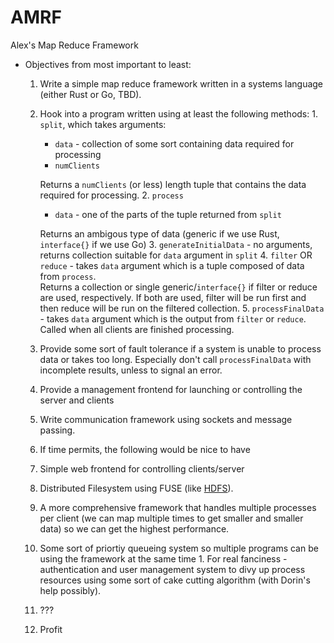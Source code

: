 AMRF
====

Alex's Map Reduce Framework


* Objectives from most important to least:
  1. Write a simple map reduce framework written in a systems language (either Rust or Go, TBD).
    1. Hook into a program written using at least the following methods:
      1. `split`, which takes arguments: 
        * `data` - collection of some sort containing data required for processing
        * `numClients` 

        Returns a `numClients` (or less) length tuple that contains the data required for processing.
      2. `process`
        * `data` - one of the parts of the tuple returned from `split`
        
        Returns an ambigous type of data (generic if we use Rust, `interface{}` if we use Go)
      3. `generateInitialData` - no arguments, returns collection suitable for `data` argument in `split`
      4. `filter` OR `reduce` - takes `data` argument which is a tuple composed of data from `process`.   
         Returns a collection or single generic/`interface{}` if filter or reduce are used, respectively. If both are used, filter will be run first and then reduce will be run on the filtered collection.
      5. `processFinalData` - takes `data` argument which is the output from `filter` or `reduce`. Called when all clients are finished processing. 
    2. Provide some sort of fault tolerance if a system is unable to process data or takes too long. Especially don't call `processFinalData` with incomplete results, unless to signal an error.  
    3. Provide a management frontend for launching or controlling the server and clients
    4. Write communication framework using sockets and message passing. 
  2. If time permits, the following would be nice to have
    1. Simple web frontend for controlling clients/server
    2. Distributed Filesystem using FUSE (like [HDFS](http://hortonworks.com/hadoop/hdfs/)).
    3. A more comprehensive framework that handles multiple processes per client (we can map multiple times to get smaller and smaller data) so we can get the highest performance.
    4. Some sort of priortiy queueing system so multiple programs can be using the framework at the same time
      1. For real fanciness - authentication and user management system to divy up process resources using some sort of cake cutting algorithm (with Dorin's help possibly).
  2. ???
  3. Profit
